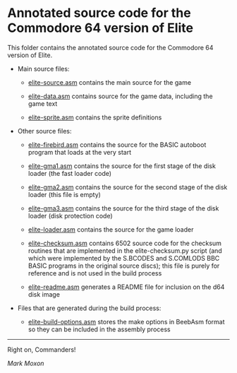 # Annotated source code for the Commodore 64 version of Elite

This folder contains the annotated source code for the Commodore 64 version of Elite.

* Main source files:

  * [elite-source.asm](elite-source.asm) contains the main source for the game

  * [elite-data.asm](elite-data.asm) contains source for the game data, including the game text

  * [elite-sprite.asm](elite-sprite.asm) contains the sprite definitions

* Other source files:

  * [elite-firebird.asm](elite-firebird.asm) contains the source for the BASIC autoboot program that loads at the very start

  * [elite-gma1.asm](elite-gma1.asm) contains the source for the first stage of the disk loader (the fast loader code)

  * [elite-gma2.asm](elite-gma2.asm) contains the source for the second stage of the disk loader (this file is empty)

  * [elite-gma3.asm](elite-gma3.asm) contains the source for the third stage of the disk loader (disk protection code)

  * [elite-loader.asm](elite-loader.asm) contains the source for the game loader

  * [elite-checksum.asm](elite-checksum.asm) contains 6502 source code for the checksum routines that are implemented in the elite-checksum.py script (and which were implemented by the S.BCODES and S.COMLODS BBC BASIC programs in the original source discs); this file is purely for reference and is not used in the build process

  * [elite-readme.asm](elite-readme.asm) generates a README file for inclusion on the d64 disk image

* Files that are generated during the build process:

  * [elite-build-options.asm](elite-build-options.asm) stores the make options in BeebAsm format so they can be included in the assembly process

---

Right on, Commanders!

_Mark Moxon_